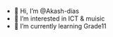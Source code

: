 - 👋 Hi, I’m @Akash-dias
- 👀 I’m interested in ICT & muisic
- 🌱 I’m currently learning Grade11


<!---
Akash-dias/Akash-dias is a ✨ special ✨ repository because its `README.md` (this file) appears on your GitHub profile.
You can click the Preview link to take a look at your changes.
--->
